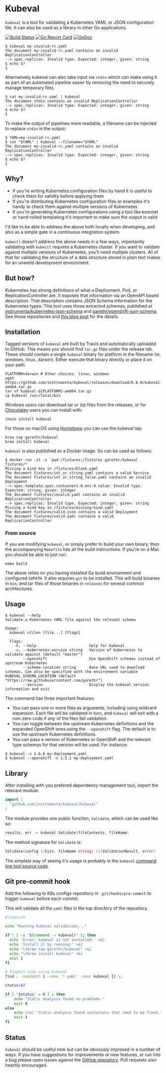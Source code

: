 # Kubeval

`kubeval` is a tool for validating a Kubernetes YAML or JSON configuration file.
It can also be used as a library in other Go applications.

[![Build
Status](https://travis-ci.org/garethr/kubeval.svg)](https://travis-ci.org/garethr/kubeval)
[![Go Report
Card](https://goreportcard.com/badge/github.com/instrumenta/kubeval)](https://goreportcard.com/report/github.com/instrumenta/kubeval)
[![GoDoc](https://godoc.org/github.com/instrumenta/kubeval?status.svg)](https://godoc.org/github.com/instrumenta/kubeval)

```
$ kubeval my-invalid-rc.yaml
The document my-invalid-rc.yaml contains an invalid ReplicationController
--> spec.replicas: Invalid type. Expected: integer, given: string
$ echo $?
1
```

Alternatively kubeval can also take input via `stdin` which can make using
it as part of an automated pipeline easier by removing the need to securely
manage temporary files.

```
$ cat my-invalid-rc.yaml | kubeval
The document stdin contains an invalid ReplicationController
--> spec.replicas: Invalid type. Expected: integer, given: string
$ echo $?
1
```

To make the output of pipelines more readable, a filename can be injected
to replace `stdin` in the output:

```
$ YAML=my-invalid-rc.yaml
$ cat "$YAML" | kubeval --filename="$YAML"
The document my-invalid-rc.yaml contains an invalid ReplicationController
--> spec.replicas: Invalid type. Expected: integer, given: string
$ echo $?
1
```

## Why?

* If you're writing Kubernetes configuration files by hand it is useful
  to check them for validity before applying them
* If you're distributing Kubernetes configuration files or examples it's
  handy to check them against multiple versions of Kubernetes
* If you're generating Kubernetes configurations using a tool like
  ksonnet or hand-rolled templating it's important to make sure the
  output is valid

I'd like to be able to address the above both locally when developing,
and also as a simple gate in a continuous integration system.

`kubectl` doesn't address the above needs in a few ways, importantly
validating with `kubectl` requires a Kubernetes cluster. If you want to
validate against multiple versions of Kubernetes, you'll need multiple
clusters. All of that for validating the structure of a data structure
stored in plain text makes for an unweild development environment.


## But how?

Kubernetes has strong definitions of what a Deployment, Pod, or
ReplicationController are. It exposes that information via an OpenAPI
based description. That description contains JSON Schema information for
the Kubernetes types. This tool uses those extracted schemas, published
at [instrumenta/kubernetes-json-schema](https://github.com/instrumenta/kubernetes-json-schema) and [garethr/openshift-json-schema](https://github.com/garethr/openshift-json-schema). See
those repositories and
[this blog post](https://www.morethanseven.net/2017/06/26/schemas-for-kubernetes-types/)
for the details.


## Installation

Tagged versions of `kubeval` are built by Travis and automatically
uploaded to GitHub. This means you should find `tar.gz` files under the
release tab. These should contain a single `kubeval` binary for platform
in the filename (ie. windows, linux, darwin). Either execute that binary
directly or place it on your path.

```
PLATFORM=darwin # Other choices: linux, windows
wget https://github.com/instrumenta/kubeval/releases/download/0.8.0/kubeval-${PLATFORM}-amd64.tar.gz
tar xf kubeval-${PLATFORM}-amd64.tar.gz
cp kubeval /usr/local/bin
```

Windows users can download tar or zip files from the releases, or for [Chocolatey](https://chocolatey.org)
users you can install with:

```
choco install kubeval
```

For those on macOS using [Homebrew](https://brew.sh/) you can use the kubeval tap:

```
brew tap garethr/kubeval
brew install kubeval
```

`kubeval` is also published as a Docker image. So can be used as
follows:

```
$ docker run -it -v `pwd`/fixtures:/fixtures garethr/kubeval fixtures/*
Missing a kind key in /fixtures/blank.yaml
The document fixtures/int_or_string.yaml contains a valid Service
The document fixtures/int_or_string_false.yaml contains an invalid Deployment
--> spec.template.spec.containers.0.env.0.value: Invalid type. Expected: string, given: integer
The document fixtures/invalid.yaml contains an invalid ReplicationController
--> spec.replicas: Invalid type. Expected: integer, given: string
Missing a kind key in /fixtures/missing-kind.yaml
The document fixtures/valid.json contains a valid Deployment
The document fixtures/valid.yaml contains a valid ReplicationController
```

### From source

If you are modifying `kubeval`, or simply prefer to build your own
binary, then the accompanying `Makefile` has all the build instructions.
If you're on a Mac you should be able to just run:

```
make build
```

The above relies on you having installed Go build environment and
configured `GOPATH`. It also requires `git` to be installed. This will
build binaries in `bin`, and tar files of those binaries in `releases`
for several common architectures.

## Usage

```
$ kubeval --help
Validate a Kubernetes YAML file against the relevant schema

Usage:
  kubeval <file> [file...] [flags]

  Flags:
    -h, --help                        help for kubeval
    -v, --kubernetes-version string   Version of Kubernetes to validate against (default "master")
        --openshift                   Use OpenShift schemas instead of upstream Kubernetes
        --schema-location string      Base URL used to download schemas. Can also be specified with the environment variable KUBEVAL_SCHEMA_LOCATION (default "https://raw.githubusercontent.com/garethr")
        --version                     Display the kubeval version information and exit

```

The command has three important features:

* You can pass one or more files as arguments, including using wildcard
  expansion. Each file will be validated in turn, and `kubeval` will
  exit with a non-zero code if _any_ of the files fail validation.
* You can toggle between the upstream Kubernetes definitions and the
  expanded OpenShift ones using the `--openshift` flag. The default is
  to use the upstream Kubernetes definitions.
* You can pass a version of Kubernetes or OpenShift and the relevant
  type schemas for that version will be used. For instance:

```
$ kubeval -v 1.6.6 my-deployment.yaml
$ kubeval --openshift -v 1.5.1 my-deployment.yaml
```

## Library

After installing with you prefered dependency management tool, import the relevant module.

```go
import (
  "github.com/instrumenta/kubeval/kubeval"
)
```

The module provides one public function, `Validate`, which can be used
like so:

```go
results, err := kubeval.Validate(fileContents, fileName)
```

The method signature for `Validate` is:

```go
Validate(config []byte, fileName string) ([]ValidationResult, error)
```

The simplest way of seeing it's usage is probably in the `kubeval`
[command line tool source code](cmd/root.go).


## Git pre-commit hook

Add the following to K8s configs repository in `.git/hooks/pre-commit` to trigger `kubeval` before each commit.

This will validate all the `yaml` files in the top directory of the repository.

```bash
#!/bin/sh

echo "Running kubeval validations..."

if ! [ -x "$(command -v kubeval)" ]; then
  echo 'Error: kubeval is not installed.' >&2
  echo 'Install it by running:' >&2
  echo "\tbrew tap garethr/kubeval" >&2
  echo "\tbrew install kubeval" >&2
  exit 1
fi

# Inspect code using kubeval
find . -maxdepth 1 -name '*.yaml' -exec kubeval {} \;

status=$?

if [ "$status" = 0 ] ; then
    echo "Static analysis found no problems."
    exit 0
else
    echo 1>&2 "Static analysis found violations that need to be fixed."
    exit 1
fi
```


## Status

`kubeval` should be useful now but can be obviously improved in a number
of ways. If you have suggestions for improvements or new features, or
run into a bug please open issues against the [GitHub
repository](https://github.com/instrumenta/kubeval). Pull requests also
heartily encouraged.
